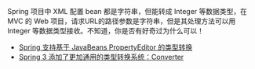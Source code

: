 
Spring 项目中 XML 配置 bean 都是字符串，但能转成 Integer 等数据类型，在 MVC 的 Web 项目，请求URL的路径参数是字符串，但是其处理方法可以用 Integer 等数据类型接收。不知道，你是否有好奇过为什么可以！

- [Spring 支持基于 JavaBeans PropertyEditor 的类型转换](property-editor.md)
- [Spring 3 添加了更加通用的类型转换系统：Converter](convert.md)
